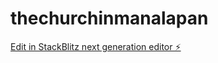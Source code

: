 # thechurchinmanalapan

[Edit in StackBlitz next generation editor ⚡️](https://stackblitz.com/~/github.com/filamerus/thechurchinmanalapan)